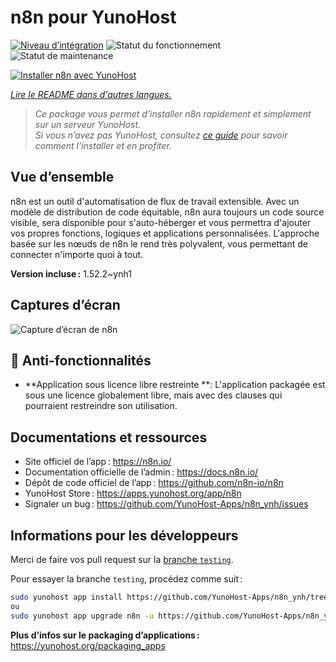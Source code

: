 <!--
Nota bene : ce README est automatiquement généré par <https://github.com/YunoHost/apps/tree/master/tools/readme_generator>
Il NE doit PAS être modifié à la main.
-->

# n8n pour YunoHost

[![Niveau d’intégration](https://dash.yunohost.org/integration/n8n.svg)](https://ci-apps.yunohost.org/ci/apps/n8n/) ![Statut du fonctionnement](https://ci-apps.yunohost.org/ci/badges/n8n.status.svg) ![Statut de maintenance](https://ci-apps.yunohost.org/ci/badges/n8n.maintain.svg)

[![Installer n8n avec YunoHost](https://install-app.yunohost.org/install-with-yunohost.svg)](https://install-app.yunohost.org/?app=n8n)

*[Lire le README dans d'autres langues.](./ALL_README.md)*

> *Ce package vous permet d’installer n8n rapidement et simplement sur un serveur YunoHost.*  
> *Si vous n’avez pas YunoHost, consultez [ce guide](https://yunohost.org/install) pour savoir comment l’installer et en profiter.*

## Vue d’ensemble

n8n est un outil d'automatisation de flux de travail extensible. Avec un modèle de distribution de code équitable, n8n aura toujours un code source visible, sera disponible pour s'auto-héberger et vous permettra d'ajouter vos propres fonctions, logiques et applications personnalisées. L'approche basée sur les nœuds de n8n le rend très polyvalent, vous permettant de connecter n'importe quoi à tout.


**Version incluse :** 1.52.2~ynh1

## Captures d’écran

![Capture d’écran de n8n](./doc/screenshots/n8n-screenshot.png)

## :red_circle: Anti-fonctionnalités

- **Application sous licence libre restreinte **: L'application packagée est sous une licence globalement libre, mais avec des clauses qui pourraient restreindre son utilisation.

## Documentations et ressources

- Site officiel de l’app : <https://n8n.io/>
- Documentation officielle de l’admin : <https://docs.n8n.io/>
- Dépôt de code officiel de l’app : <https://github.com/n8n-io/n8n>
- YunoHost Store : <https://apps.yunohost.org/app/n8n>
- Signaler un bug : <https://github.com/YunoHost-Apps/n8n_ynh/issues>

## Informations pour les développeurs

Merci de faire vos pull request sur la [branche `testing`](https://github.com/YunoHost-Apps/n8n_ynh/tree/testing).

Pour essayer la branche `testing`, procédez comme suit :

```bash
sudo yunohost app install https://github.com/YunoHost-Apps/n8n_ynh/tree/testing --debug
ou
sudo yunohost app upgrade n8n -u https://github.com/YunoHost-Apps/n8n_ynh/tree/testing --debug
```

**Plus d’infos sur le packaging d’applications :** <https://yunohost.org/packaging_apps>
